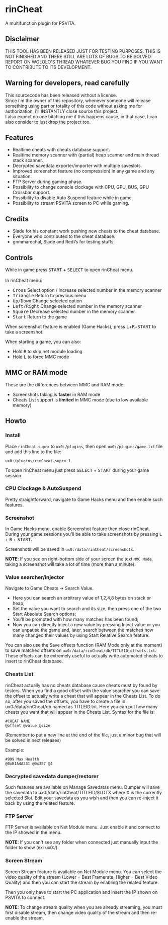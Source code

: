 # rinCheat

A multifunction plugin for PSVITA.

## Disclaimer

THIS TOOL HAS BEEN RELEASED JUST FOR TESTING PURPOSES. THIS IS NOT FINISHED AND THERE STILL ARE LOTS OF BUGS TO BE SOLVED. REPORT ON WOLOLO'S THREAD WHATEVER BUG YOU FIND IF YOU WANT TO CONTRIBUTE TO ITS DEVELOPMENT.

## Warning for developers, read carefully

This sourcecode has been released without a license.<br>
Since i'm the owner of this repository, whenever someone will release something using part or totality of this code without asking me for authorization, i'll INSTANTLY close source this project.<br>
I also expect no one bitching me if this happens cause, in that case, I can also consider to just drop the project too.

## Features

- Realtime cheats with cheats database support.
- Realtime memory scanner with (partial) heap scanner and main thread stack scanner.
- Decrypted savedata exporter/importer with multiple saveslots.
- Improved screenshot feature (no compression) in any game and any situation.
- FTP Server during gaming phase.
- Possibility to change console clockage with CPU, GPU, BUS, GPU Crossbar support.
- Possibility to disable Auto Suspend feature while in game.
- Possibility to stream PSVITA screen to PC while gaming.

## Credits

- Slade for his constant work pushing new cheats to the cheat database.
- Everyone who contributed to the cheat database.
- gnmmarechal, Slade and Red7s for testing stuffs.

## Controls

While in game press <kbd>START</kbd> + <kbd>SELECT</kbd> to open rinCheat menu.
<br><br>
In rinCheat menu:
- <kbd>Cross</kbd> Select option / Increase selected number in the memory scanner
- <kbd>Triangle</kbd> Return to previous menu
- <kbd>Up/Down</kbd> Change selected option
- <kbd>Left/Right</kbd> Change selected number in the memory scanner
- <kbd>Square</kbd> Decrease selected number in the memory scanner
- <kbd>Start</kbd> Return to the game

When screenshot feature is enabled (Game Hacks), press <kbd>L</kbd>+<kbd>R</kbd>+<kbd>START</kbd> to take a screenshot.


When starting a game, you can also:<br>
- Hold <kbd>R</kbd> to skip net module loading
- Hold <kbd>L</kbd> to force MMC mode

## MMC or RAM mode

These are the differences between MMC and RAM mode:

- Screenshots taking is **faster** in RAM mode
- Cheats List support is **limited** in MMC mode (due to low available memory)

## Howto

### Install
Place `rinCheat.suprx` to `ux0:/plugins`, then open `ux0:/plugins/game.txt` file and add this line to the file:
```
ux0:/plugins/rinCheat.suprx 1
```
To open rinCheat menu just press <kbd>SELECT</kbd> + <kbd>START</kbd> during your game session.

### CPU Clockage & AutoSuspend

Pretty straightforward, navigate to Game Hacks menu and then enable such features.

### Screenshot

In Game Hacks menu, enable Screenshot feature then close rinCheat.
During your game sessions you'll be able to take screenshots by pressing <kbd>L</kbd> + <kbd>R</kbd> + <kbd>START</kbd>.

Screenshots will be saved in `ux0:/data/rinCheat/screenshots`.

**NOTE**: If you see on right-bottom side of your screen the text `MMC Mode`, taking a screenshot will take a lot of time (more than a minute).

### Value searcher/injector

Navigate to Game Cheats -> Search Value.

- Here you can search an arbitrary value of 1,2,4,8 bytes on stack or heap;
- Set the value you want to search and its size, then press one of the two Start Absolute Search options;
- You'll be prompted with how many matches has been found;
- Now you can directly inject a new value by pressing Inject value or you can unpause the game and, later, search between the matches how many changed their values by using Start Relative Search feature.

You can also use the Save offsets function (RAM Mode only at the moment) to save matched offsets on `ux0:/data/rinCheat/db/TITLEID_offsets.txt`. These offsets can be extremely useful to actually write automated cheats to insert to rinCheat database.

### Cheats List

rinCheat actually has no cheats database cause cheats must by found by testers. When you find a good offset with the value searcher you can save the offset to actually write a cheat that will appear in the Cheats List.
To do so, after you saved the offsets, you have to create a file in ux0:/data/rinCheat/db named as TITLEID.txt. Here you can put how many cheats you want that will appear in the Cheats List.
Syntax for the file is:
```
#CHEAT NAME
@offset @value @size
```
(Remember to put a new line at the end of the file, just a minor bug that will be solved in next releases)

Example:
```
#999 Max Health
@0xB1A4A231 @0x3E7 @4
```

### Decrypted savedata dumper/restorer

Such features are available on Manage Savedatas menu. Dumper will save the savedata to ux0:/data/rinCheat/TITLEID/SLOTX where X is the currently selected Slot.
Edit your savedata as you wish and then you can re-inject it back by using the related feature.

### FTP Server

FTP Server is available on Net Module menu.
Just enable it and connect to the IP showed in the menu.

**NOTE**: If you can't see any folder when connected just manually input the folder to show (ex: ux0:/).

### Screen Stream

Screen Stream feature is available on Net Module menu. You can select the video quality of the stream (Lower = Best Framerate, Higher = Best Video Quality) and then you can start the stream by enabling the related feature.

Then you only have to start the PC application and insert the IP shown on PSVITA to connect.

**NOTE**: To change stream quality when you are already streaming, you must first disable stream, then change video quality of the stream and then re-enable the stream.
